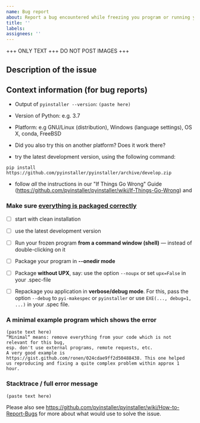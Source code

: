 ```yaml
---
name: Bug report
about: Report a bug encountered while freezing you program or running your frozen program
title: ''
labels:
assignees: ''
---
```


<!--
Welcome to the PyInstaller issue tracker! Before creating an issue, please heed the following:

1. This tracker should only be used to report bugs and request features / enhancements to PyInstaller
    - For questions and general support, use the mailing list, see
	  <http://www.pyinstaller.org/support.html#mailing-list>
2. Use the search function before creating a new issue. Duplicates will be closed and directed to
   the original discussion.
3. When making a bug report, make sure you provide all required information. The easier it is for
   maintainers to reproduce, the faster it'll be fixed.
-->

+++ ONLY TEXT +++ DO NOT POST IMAGES +++

## Description of the issue

## Context information (for bug reports)

* Output of `pyinstaller --version`: ```(paste here)```
* Version of Python: e.g. 3.7
* Platform: e.g GNU/Linux (distribution), Windows (language settings), OS X, conda, FreeBSD
* Did you also try this on another platform? Does it work there?


* try the latest development version, using the following command:

```shell
pip install https://github.com/pyinstaller/pyinstaller/archive/develop.zip
```

* follow *all* the instructions in our "If Things Go Wrong" Guide
  (https://github.com/pyinstaller/pyinstaller/wiki/If-Things-Go-Wrong) and

### Make sure [everything is packaged correctly](https://github.com/pyinstaller/pyinstaller/wiki/How-to-Report-Bugs#make-sure-everything-is-packaged-correctly)

  * [ ] start with clean installation
  * [ ] use the latest development version
  * [ ] Run your frozen program **from a command window (shell)** — instead of double-clicking on it
  * [ ] Package your program in **--onedir mode**
  * [ ] Package **without UPX**, say: use the option `--noupx` or set `upx=False` in your .spec-file
  * [ ] Repackage you application in **verbose/debug mode**. For this, pass the option `--debug` to `pyi-makespec` or `pyinstaller` or use `EXE(..., debug=1, ...)` in your .spec file.


### A minimal example program which shows the error

```
(paste text here)
“Minimal“ means: remove everything from your code which is not relevant for this bug,
esp. don't use external programs, remote requests, etc.
A very good example is https://gist.github.com/ronen/024cdae9ff2d50488438. This one helped
us reproducing and fixing a quite complex problem within approx 1 hour.
```

### Stacktrace / full error message

```
(paste text here)
```

Please also see <https://github.com/pyinstaller/pyinstaller/wiki/How-to-Report-Bugs>
for more about what would use to solve the issue.
